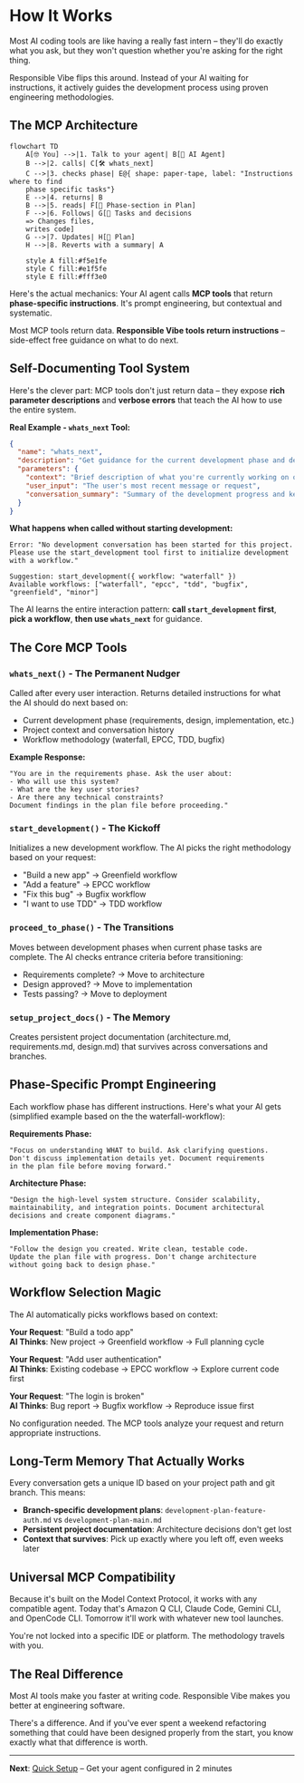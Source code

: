 # How It Works

Most AI coding tools are like having a really fast intern – they'll do exactly what you ask, but they won't question whether you're asking for the right thing.

Responsible Vibe flips this around. Instead of your AI waiting for instructions, it actively guides the development process using proven engineering methodologies.

## The MCP Architecture

```mermaid
flowchart TD
    A[🤓 You] -->|1. Talk to your agent| B[🤖 AI Agent]
    B -->|2. calls| C[🛠️ whats_next]
    C -->|3. checks phase| E@{ shape: paper-tape, label: "Instructions where to find
    phase specific tasks"}
    E -->|4. returns| B
    B -->|5. reads| F[🤖 Phase-section in Plan]
    F -->|6. Follows| G[🤖 Tasks and decisions
    => Changes files,
    writes code]
    G -->|7. Updates| H[🤖 Plan]
    H -->|8. Reverts with a summary| A

    style A fill:#f5e1fe
    style C fill:#e1f5fe
    style E fill:#fff3e0
```

Here's the actual mechanics: Your AI agent calls **MCP tools** that return **phase-specific instructions**. It's prompt engineering, but contextual and systematic.

Most MCP tools return data. **Responsible Vibe tools return instructions** – side-effect free guidance on what to do next.

## Self-Documenting Tool System

Here's the clever part: MCP tools don't just return data – they expose **rich parameter descriptions** and **verbose errors** that teach the AI how to use the entire system.

**Real Example - `whats_next` Tool:**

```json
{
  "name": "whats_next",
  "description": "Get guidance for the current development phase and determine what to work on next. Call this tool after each user message to receive phase-specific instructions and check if you should transition to the next development phase. The tool will reference your plan file for specific tasks and context.",
  "parameters": {
    "context": "Brief description of what you're currently working on or discussing with the user",
    "user_input": "The user's most recent message or request",
    "conversation_summary": "Summary of the development progress and key decisions made so far"
  }
}
```

**What happens when called without starting development:**

```
Error: "No development conversation has been started for this project.
Please use the start_development tool first to initialize development with a workflow."

Suggestion: start_development({ workflow: "waterfall" })
Available workflows: ["waterfall", "epcc", "tdd", "bugfix", "greenfield", "minor"]
```

The AI learns the entire interaction pattern: **call `start_development` first**, **pick a workflow**, **then use `whats_next`** for guidance.

## The Core MCP Tools

### `whats_next()` - The Permanent Nudger

Called after every user interaction. Returns detailed instructions for what the AI should do next based on:

- Current development phase (requirements, design, implementation, etc.)
- Project context and conversation history
- Workflow methodology (waterfall, EPCC, TDD, bugfix)

**Example Response:**

```
"You are in the requirements phase. Ask the user about:
- Who will use this system?
- What are the key user stories?
- Are there any technical constraints?
Document findings in the plan file before proceeding."
```

### `start_development()` - The Kickoff

Initializes a new development workflow. The AI picks the right methodology based on your request:

- "Build a new app" → Greenfield workflow
- "Add a feature" → EPCC workflow
- "Fix this bug" → Bugfix workflow
- "I want to use TDD" → TDD workflow

### `proceed_to_phase()` - The Transitions

Moves between development phases when current phase tasks are complete. The AI checks entrance criteria before transitioning:

- Requirements complete? → Move to architecture
- Design approved? → Move to implementation
- Tests passing? → Move to deployment

### `setup_project_docs()` - The Memory

Creates persistent project documentation (architecture.md, requirements.md, design.md) that survives across conversations and branches.

## Phase-Specific Prompt Engineering

Each workflow phase has different instructions. Here's what your AI gets (simplified example based on the the waterfall-workflow):

**Requirements Phase:**

```
"Focus on understanding WHAT to build. Ask clarifying questions.
Don't discuss implementation details yet. Document requirements
in the plan file before moving forward."
```

**Architecture Phase:**

```
"Design the high-level system structure. Consider scalability,
maintainability, and integration points. Document architectural
decisions and create component diagrams."
```

**Implementation Phase:**

```
"Follow the design you created. Write clean, testable code.
Update the plan file with progress. Don't change architecture
without going back to design phase."
```

## Workflow Selection Magic

The AI automatically picks workflows based on context:

**Your Request**: "Build a todo app"  
**AI Thinks**: New project → Greenfield workflow → Full planning cycle

**Your Request**: "Add user authentication"  
**AI Thinks**: Existing codebase → EPCC workflow → Explore current code first

**Your Request**: "The login is broken"  
**AI Thinks**: Bug report → Bugfix workflow → Reproduce issue first

No configuration needed. The MCP tools analyze your request and return appropriate instructions.

## Long-Term Memory That Actually Works

Every conversation gets a unique ID based on your project path and git branch. This means:

- **Branch-specific development plans**: `development-plan-feature-auth.md` vs `development-plan-main.md`
- **Persistent project documentation**: Architecture decisions don't get lost
- **Context that survives**: Pick up exactly where you left off, even weeks later

## Universal MCP Compatibility

Because it's built on the Model Context Protocol, it works with any compatible agent. Today that's Amazon Q CLI, Claude Code, Gemini CLI, and OpenCode CLI. Tomorrow it'll work with whatever new tool launches.

You're not locked into a specific IDE or platform. The methodology travels with you.

## The Real Difference

Most AI tools make you faster at writing code. Responsible Vibe makes you better at engineering software.

There's a difference. And if you've ever spent a weekend refactoring something that could have been designed properly from the start, you know exactly what that difference is worth.

---

**Next**: [Quick Setup](./agent-setup.md) – Get your agent configured in 2 minutes
